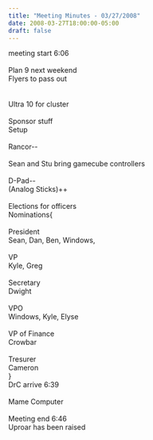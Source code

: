 ```yaml
---
title: "Meeting Minutes - 03/27/2008"
date: 2008-03-27T18:00:00-05:00
draft: false
---
```


meeting start 6:06<br />
<br />
Plan 9 next weekend<br />
Flyers to pass out<br />
<br />
<br />
Ultra 10 for cluster<br />
<br />
Sponsor stuff<br />
Setup<br />
<br />
Rancor--<br />
<br />
Sean and Stu bring gamecube controllers<br />
<br />
D-Pad--<br />
(Analog Sticks)++<br />
<br />
Elections for officers<br />
Nominations{<br />
<br />
President<br />
Sean, Dan, Ben, Windows,<br />
<br />
VP<br />
Kyle, Greg<br />
<br />
Secretary<br />
Dwight<br />
<br />
VPO<br />
Windows, Kyle, Elyse<br />
<br />
VP of Finance<br />
Crowbar<br />
<br />
Tresurer<br />
Cameron<br />
}<br />
DrC arrive 6:39<br />
<br />
Mame Computer<br />
<br />
Meeting end 6:46<br />
Uproar has been raised